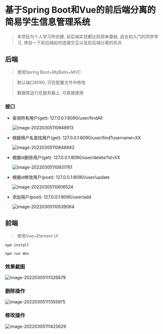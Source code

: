 # 基于Spring Boot和Vue的前后端分离的简易学生信息管理系统

> 本项目为个人学习所创建, 前后端实现都比较简单基础, 适合初入门的同学学习, 体验一下前后端如何连接交互以及前后端分离的优点

## 后端

> 使用Spring Boot+MyBatis+MVC



>默认端口8090, 可在配置文件中修改
>
>数据库运行在服务器上, 可直接使用
### 接口

- 查询所有用户(get): 127.0.0.1:8090/user/findAll

  ![image-20220305110949913](https://oss.zaqai.com/img/image-20220305110949913.png)

- 根据用户名查找用户(get): 127.0.0.1:8090/user/find?username=XX

  ![image-20220305110848942](https://oss.zaqai.com/img/image-20220305110848942.png)

- 根据id删除用户(get): 127.0.0.1:8090/user/delete?id=XX

  ![image-20220305110931761](https://oss.zaqai.com/img/image-20220305110931761.png)

- 根据id修改用户(post): 127.0.0.1:8090/user/update

  ![image-20220305110616524](https://oss.zaqai.com/img/image-20220305110616524.png)

- 添加用户(post): 127.0.0.1:8090/user/add

  ![image-20220305110539064](https://oss.zaqai.com/img/image-20220305110539064.png)



## 前端

> 使用Vue+Element UI



`npm install`

`npm run dev`

### 效果截图

![image-20220305111326679](https://oss.zaqai.com/img/image-20220305111326679.png)

### 删除操作

![image-20220305111355975](https://oss.zaqai.com/img/image-20220305111355975.png)

### 修改操作



![image-20220305111425629](https://oss.zaqai.com/img/image-20220305111425629.png)




